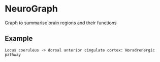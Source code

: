 # NeuroGraph
Graph to summarise brain regions and their functions

## Example
```sequence
Locus coeruleus -> dorsal anterior cingulate cortex: Noradrenergic pathway
```

